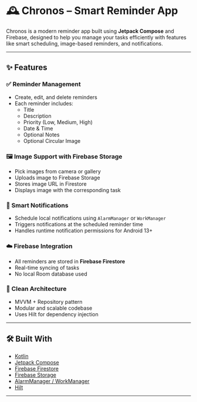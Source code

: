 # 🕰️ Chronos – Smart Reminder App

Chronos is a modern reminder app built using **Jetpack Compose** and Firebase, designed to help you manage your tasks efficiently with features like smart scheduling, image-based reminders, and notifications.

---

## ✨ Features

### ✅ Reminder Management
- Create, edit, and delete reminders
- Each reminder includes:
  - Title
  - Description
  - Priority (Low, Medium, High)
  - Date & Time
  - Optional Notes
  - Optional Circular Image

### 🖼️ Image Support with Firebase Storage
- Pick images from camera or gallery
- Uploads image to Firebase Storage
- Stores image URL in Firestore
- Displays image with the corresponding task

### 🔔 Smart Notifications
- Schedule local notifications using `AlarmManager` or `WorkManager`
- Triggers notifications at the scheduled reminder time
- Handles runtime notification permissions for Android 13+

### ☁️ Firebase Integration
- All reminders are stored in **Firebase Firestore**
- Real-time syncing of tasks
- No local Room database used

### 🧠 Clean Architecture
- MVVM + Repository pattern
- Modular and scalable codebase
- Uses Hilt for dependency injection

---

## 🛠️ Built With
- [Kotlin](https://kotlinlang.org/)
- [Jetpack Compose](https://developer.android.com/jetpack/compose)
- [Firebase Firestore](https://firebase.google.com/docs/firestore)
- [Firebase Storage](https://firebase.google.com/docs/storage)
- [AlarmManager / WorkManager](https://developer.android.com/topic/libraries/architecture/workmanager)
- [Hilt](https://developer.android.com/training/dependency-injection/hilt-android)

---
